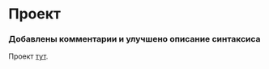 # Проект
### Добавлены комментарии и улучшено описание синтаксиса

Проект [тут](https://github.com/fedorbondar/PDA-analysis).